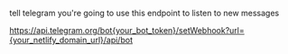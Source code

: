 tell telegram you're going to use this endpoint to listen to new messages

https://api.telegram.org/bot{your_bot_token}/setWebhook?url={your_netlify_domain_url}/api/bot